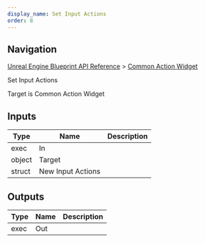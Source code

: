 ```yaml
---
display_name: Set Input Actions
order: 8
---
```

## Navigation

[Unreal Engine Blueprint API Reference](https://dev.epicgames.com/documentation/en-us/unreal-engine/BlueprintAPI) > [Common Action Widget](https://dev.epicgames.com/documentation/en-us/unreal-engine/BlueprintAPI/CommonActionWidget)

Set Input Actions

Target is Common Action Widget

## Inputs

| Type | Name | Description |
| --- | --- | --- |
| exec | In |  |
| object | Target |  |
| struct | New Input Actions |  |

## Outputs

| Type | Name | Description |
| --- | --- | --- |
| exec | Out |  |
